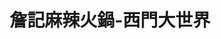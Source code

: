 ---
title: "詹記麻辣火鍋-西門大世界"
description: "詹記麻辣火鍋-西門大世界"
layout: shop
keywords:
  - 美食競賽
  - 台灣美食
  - 美食精選
datePublished: "2025-06-30"
dateModified: "2025-07-07"
city: "台北市"
district: "萬華區"
address: "10844台北市萬華區成都路81號B1"
phone: "0223111800"
geo: "25.04311400354847, 121.505162945158"
google_map: "https://maps.app.goo.gl/KKFc3J1GwyBE5yLk7"
footinder: ""
official: "https://www.facebook.com/ChanChiHotPots/"
award:
  - name: "500盤"
    year: "2024"
    entries:
      - dishes:
          - "鍋底鴨血"

---